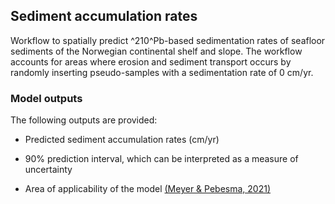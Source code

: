 ## Sediment accumulation rates

Workflow to spatially predict ^210^Pb-based sedimentation rates of seafloor sediments of the Norwegian continental shelf and slope. The workflow accounts for areas where erosion and sediment transport occurs by randomly inserting pseudo-samples with a sedimentation rate of 0 cm/yr.

### Model outputs

The following outputs are provided:

* Predicted sediment accumulation rates (cm/yr)

* 90% prediction interval, which can be interpreted as a measure of uncertainty

* Area of applicability of the model [(Meyer & Pebesma, 2021)](https://doi.org/10.1111/2041-210X.13650)
